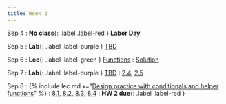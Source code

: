 ```yaml
---
title: Week 2
---
```


Sep 4
: **No class**{: .label .label-red } **Labor Day**

Sep 5
: **Lab**{: .label .label-purple } [TBD](#)

Sep 6
: **Lec**{: .label .label-green } [Functions](#)
  : [Solution](#)

Sep 7
: **Lab**{: .label .label-purple } [TBD](#)
  : [2.4](#), [2.5](#)

Sep 8
: {% include lec.md x="[Design practice with conditionals and helper functions](#)" %}
  : [8.1](#), [8.2](#), [8.3](#), [8.4](#)
: **HW 2 due**{: .label .label-red }
